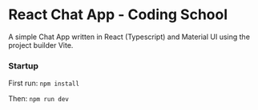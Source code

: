 # React Chat App - Coding School

A simple Chat App written in React (Typescript) and Material UI using the project builder Vite.

### Startup

First run: 
    `npm install`

Then:
    `npm run dev`


